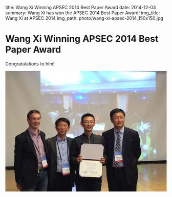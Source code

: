 title: Wang Xi Winning APSEC 2014 Best Paper Award
date: 2014-12-03
summary: Wang Xi has won the APSEC 2014 Best Paper Award!
img_title: Wang Xi at APSEC 2014
img_path: photo/wang-xi-apsec-2014_150x150.jpg


# Wang Xi Winning APSEC 2014 Best Paper Award

Congratulations to him!

![](/static/photo/wang-xi-apsec-2014.jpg)

